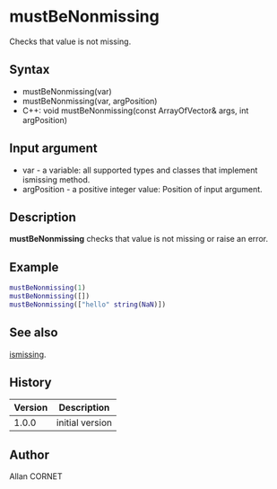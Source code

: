 

# mustBeNonmissing

Checks that value is not missing.

## Syntax

- mustBeNonmissing(var)
- mustBeNonmissing(var, argPosition)
- C++: void mustBeNonmissing(const ArrayOfVector& args, int argPosition)

## Input argument

 - var - a variable: all supported types and classes that implement ismissing method.
 - argPosition - a positive integer value: Position of input argument.

## Description


  <p><b>mustBeNonmissing</b> checks that value is not missing or raise an error.</p>


## Example

```matlab
mustBeNonmissing(1)
mustBeNonmissing([])
mustBeNonmissing(["hello" string(NaN)])
```

## See also

[ismissing](ismissing.html).
## History

|Version|Description|
|------|------|
|1.0.0|initial version|


## Author

Allan CORNET



